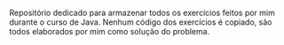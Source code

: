 Repositório dedicado para armazenar todos os exercícios feitos por mim durante o curso de Java. Nenhum código dos exercícios é copiado, são todos elaborados por mim como solução do problema.
